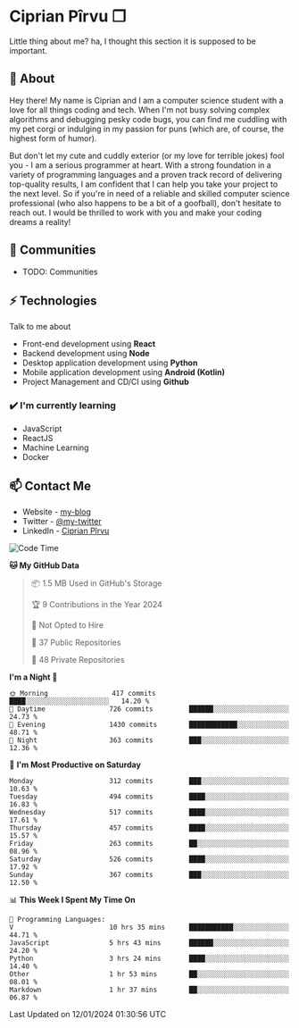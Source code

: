 # Ciprian Pîrvu ❐

Little thing about me? ha, I thought this section it is supposed to be important.

## 🧐 About

Hey there! My name is Ciprian and I am a computer science student with a love for all things coding and tech. When I'm not busy solving complex algorithms and debugging pesky code bugs, you can find me cuddling with my pet corgi or indulging in my passion for puns (which are, of course, the highest form of humor).

But don't let my cute and cuddly exterior (or my love for terrible jokes) fool you - I am a serious programmer at heart. With a strong foundation in a variety of programming languages and a proven track record of delivering top-quality results, I am confident that I can help you take your project to the next level. So if you're in need of a reliable and skilled computer science professional (who also happens to be a bit of a goofball), don't hesitate to reach out. I would be thrilled to work with you and make your coding dreams a reality!

## 👯 Communities

-   TODO: Communities

## ⚡ Technologies

Talk to me about

-   Front-end development using **React**
-   Backend development using **Node**
-   Desktop application development using **Python**
-   Mobile application development using **Android (Kotlin)**
-   Project Management and CD/CI using **Github**

### ✔️ I'm currently learning

-   JavaScript
-   ReactJS
-   Machine Learning
-   Docker

## 📫 Contact Me

-   Website - [my-blog]()
-   Twitter - [@my-twitter]()
-   LinkedIn - [Ciprian Pîrvu](https://www.linkedin.com/in/p%C3%AErvu-ciprian-cristian-4415991b1/)

<!--START_SECTION:waka-->
![Code Time](http://img.shields.io/badge/Code%20Time-1%2C939%20hrs%2016%20mins-blue)

**🐱 My GitHub Data** 

> 📦 1.5 MB Used in GitHub's Storage 
 > 
> 🏆 9 Contributions in the Year 2024
 > 
> 🚫 Not Opted to Hire
 > 
> 📜 37 Public Repositories 
 > 
> 🔑 48 Private Repositories 
 > 
**I'm a Night 🦉** 

```text
🌞 Morning                417 commits         ████░░░░░░░░░░░░░░░░░░░░░   14.20 % 
🌆 Daytime                726 commits         ██████░░░░░░░░░░░░░░░░░░░   24.73 % 
🌃 Evening                1430 commits        ████████████░░░░░░░░░░░░░   48.71 % 
🌙 Night                  363 commits         ███░░░░░░░░░░░░░░░░░░░░░░   12.36 % 
```
📅 **I'm Most Productive on Saturday** 

```text
Monday                   312 commits         ███░░░░░░░░░░░░░░░░░░░░░░   10.63 % 
Tuesday                  494 commits         ████░░░░░░░░░░░░░░░░░░░░░   16.83 % 
Wednesday                517 commits         ████░░░░░░░░░░░░░░░░░░░░░   17.61 % 
Thursday                 457 commits         ████░░░░░░░░░░░░░░░░░░░░░   15.57 % 
Friday                   263 commits         ██░░░░░░░░░░░░░░░░░░░░░░░   08.96 % 
Saturday                 526 commits         ████░░░░░░░░░░░░░░░░░░░░░   17.92 % 
Sunday                   367 commits         ███░░░░░░░░░░░░░░░░░░░░░░   12.50 % 
```


📊 **This Week I Spent My Time On** 

```text
💬 Programming Languages: 
V                        10 hrs 35 mins      ███████████░░░░░░░░░░░░░░   44.71 % 
JavaScript               5 hrs 43 mins       ██████░░░░░░░░░░░░░░░░░░░   24.20 % 
Python                   3 hrs 24 mins       ████░░░░░░░░░░░░░░░░░░░░░   14.40 % 
Other                    1 hr 53 mins        ██░░░░░░░░░░░░░░░░░░░░░░░   08.01 % 
Markdown                 1 hr 37 mins        ██░░░░░░░░░░░░░░░░░░░░░░░   06.87 % 
```


 Last Updated on 12/01/2024 01:30:56 UTC
<!--END_SECTION:waka-->

